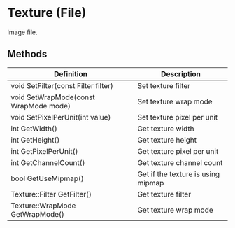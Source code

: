 # Texture (File)

Image file.

## Methods
| Definition | Description |
|-|-|
void SetFilter(const Filter filter) | Set texture filter
void SetWrapMode(const WrapMode mode) | Set texture wrap mode
void SetPixelPerUnit(int value) | Set texture pixel per unit
int GetWidth() | Get texture width
int GetHeight() | Get texture height
int GetPixelPerUnit() | Get texture pixel per unit
int GetChannelCount() | Get texture channel count
bool GetUseMipmap() | Get if the texture is using mipmap
Texture::Filter GetFilter() | Get texture filter
Texture::WrapMode GetWrapMode() |  Get texture wrap mode
